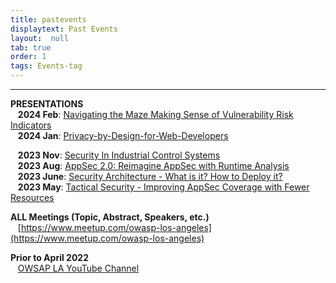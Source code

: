 ```yaml
---
title: pastevents
displaytext: Past Events
layout:  null
tab: true
order: 1
tags: Events-tag
---
```

<hr>

**PRESENTATIONS** <br>
&nbsp;&nbsp; **2024 Feb**: [Navigating the Maze  Making Sense of Vulnerability Risk Indicators](assets/prez/OWASPLA_prez_2024_02.pdf) <br>
&nbsp;&nbsp; **2024 Jan**: [Privacy-by-Design-for-Web-Developers](assets/prez/OWASPLA_prez_2024_01.pdf) <br>

&nbsp;&nbsp; **2023 Nov**: [Security In Industrial Control Systems](assets/prez/OWASPLA_prez_2023_11-1.pdf) <br>
&nbsp;&nbsp; **2023 Aug**: [AppSec 2.0: Reimagine AppSec with Runtime Analysis](assets/prez/OWASPLA_prez_2023_08.pdf) <br>
&nbsp;&nbsp; **2023 June**: [Security Architecture - What is it? How to Deploy it?](assets/prez/OWASPLA_prez_2023_06.pdf) <br>
&nbsp;&nbsp; **2023 May**: [Tactical Security - Improving AppSec Coverage with Fewer Resources](assets/prez/OWASPLA_prez_2023_05.pdf) <br>

**ALL Meetings (Topic, Abstract, Speakers, etc.)** <br>
&nbsp;&nbsp; [https://www.meetup.com/owasp-los-angeles](https://www.meetup.com/owasp-los-angeles) <br>

**Prior to April 2022** <br>
&nbsp;&nbsp; [OWSAP LA YouTube Channel](https://www.youtube.com/OWASPLosAngeles)


